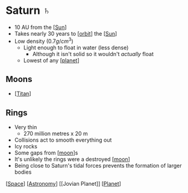 # Saturn ♄

- 10 AU from the [[Sun]]
- Takes nearly 30 years to [[orbit]] the [[Sun]]
- Low density ($0.7 g/cm^3$)
  - Light enough to float in water (less dense)
    - Although it isn't solid so it wouldn't _actually_ float
  - Lowest of any [[planet]]

## Moons

- [[Titan]]

## Rings

- Very thin
  - 270 million metres x 20 m
- Collisions act to smooth everything out
- Icy rocks
- Some gaps from [[moon]]s
- It's unlikely the rings were a destroyed [[moon]]
- Being close to Saturn's tidal forces prevents the formation of larger bodies

[[Space]] [[Astronomy]] [[Jovian Planet]] [[Planet]]

[//begin]: # "Autogenerated link references for markdown compatibility"
[sun]: sun "Sun"
[orbit]: orbit "Orbit"
[planet]: planet "Planet"
[titan]: titan "Titan"
[moon]: moon "Moon"
[space]: space "Space"
[astronomy]: astronomy "Astronomy"
[jovian-planet]: jovian-planet "Jovian Planet"
[//end]: # "Autogenerated link references"